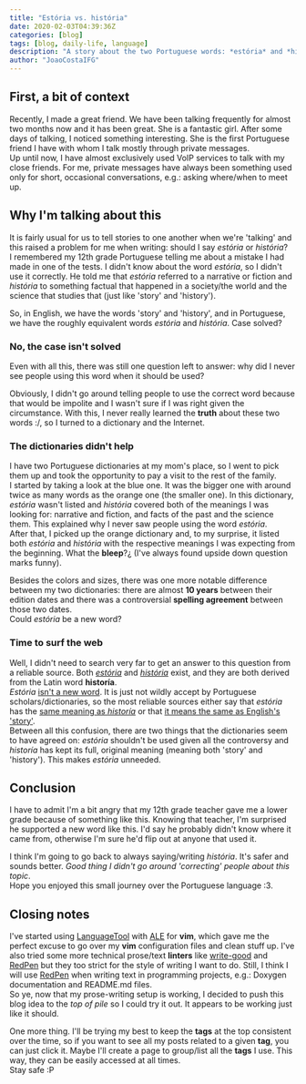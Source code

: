 ```yaml
---
title: "Estória vs. história"
date: 2020-02-03T04:39:36Z
categories: [blog]
tags: [blog, daily-life, language]
description: "A story about the two Portuguese words: *estória* and *história*."
author: "JoaoCostaIFG"
---
```


## First, a bit of context

Recently, I made a great friend. We have been talking frequently for almost two
months now and it has been great. She is a fantastic girl. After some days
of talking, I noticed something interesting. She is the first Portuguese friend
I have with whom I talk mostly through private messages.  
Up until now, I have almost exclusively used VoIP services to talk with my close
friends. For me, private messages have always been something used only for short,
occasional conversations, e.g.: asking where/when to meet up.

## Why I'm talking about this

It is fairly usual for us to tell stories to one another when we're 'talking' and
this raised a problem for me when writing: should I say _estória_ or _história_?  
I remembered my 12th grade Portuguese telling me about a mistake I had made in one
of the tests. I didn't know about the word _estória_, so I didn't use it correctly.
He told me that _estória_ referred to a narrative or fiction and _história_ to
something factual that happened in a society/the world and the science that studies
that (just like 'story' and 'history').

So, in English, we have the words 'story' and 'history', and in Portuguese, we
have the roughly equivalent words _estória_ and _história_. Case solved?

### No, the case isn't solved

Even with all this, there was still one question left to answer: why did I
never see people using this word when it should be used?

Obviously, I didn't go around telling people to use the correct word because
that would be impolite and I wasn't sure if I was right given the circumstance.
With this, I never really learned the **truth** about these two words :/, so
I turned to a dictionary and the Internet.

### The dictionaries didn't help

I have two Portuguese dictionaries at my mom's place, so I went to pick them
up and took the opportunity to pay a visit to the rest of the family.  
I started by taking a look at the blue one. It was the bigger one with around twice
as many words as the orange one (the smaller one). In this dictionary, _estória_
wasn't listed and _história_ covered both of the meanings I was looking for: narrative
and fiction, and facts of the past and the science them. This explained why I never
saw people using the word _estória_.  
After that, I picked up the orange dictionary and, to my surprise, it listed both
_estória_ and _história_ with the respective meanings I was expecting from the
beginning. What the **bleep**?¿ (I've always found upside down question marks funny).

Besides the colors and sizes, there was one more notable difference between my two
dictionaries: there are almost **10 years** between their edition dates and there
was a controversial **spelling agreement** between those two dates.  
Could _estória_ be a new word?

### Time to surf the web

Well, I didn't need to search very far to get an answer to this question from a
reliable source. Both [_estória_](https://dicionario.priberam.org/estória)
and [_história_](https://dicionario.priberam.org/história) exist, and they
are both derived from the Latin word **historía**.  
_Estória_ [isn't a new word](https://www.flip.pt/Duvidas-Linguisticas/Duvida-Linguistica/DID/457).
It is just not wildly accept by Portuguese scholars/dictionaries, so the most
reliable sources either say that _estória_ has the
[same meaning as _historía_](https://www.infopedia.pt/dicionarios/lingua-portuguesa/estória)
or that [it means the same as English's 'story'](https://dicionario.priberam.org/estória).  
Between all this confusion, there are two things that the dictionaries seem
to have agreed on: _estória_ shouldn't be used given all the controversy
and _historía_ has kept its full, original meaning (meaning both 'story'
and 'history'). This makes _estória_ unneeded.

## Conclusion

I have to admit I'm a bit angry that my 12th grade teacher gave me a lower grade
because of something like this. Knowing that teacher, I'm surprised he supported
a new word like this. I'd say he probably didn't know where it came from, otherwise
I'm sure he'd flip out at anyone that used it.

I think I'm going to go back to always saying/writing _história_. It's safer and
sounds better. _Good thing I didn't go around 'correcting' people about this
topic_.  
Hope you enjoyed this small journey over the Portuguese language :3.

## Closing notes

I've started using [LanguageTool](https://languagetool.org/) with
[ALE](https://github.com/dense-analysis/ale) for **vim**, which gave me the perfect
excuse to go over my **vim** configuration files and clean stuff up. I've also tried
some more technical prose/text **linters** like [write-good](https://github.com/btford/write-good)
and [RedPen](https://github.com/redpen-cc/redpen) but they too strict for the style
of writing I want to do. Still, I think I will use [RedPen](https://github.com/redpen-cc/redpen)
when writing text in programming projects, e.g.: Doxygen documentation and README.md
files.  
So ye, now that my prose-writing setup is working, I decided to push this blog
idea to the *top of pile* so I could try it out. It appears to be working just like
it should.

One more thing. I'll be trying my best to keep the **tags** at the top consistent
over the time, so if you want to see all my posts related to a given **tag**,
you can just click it. Maybe I'll create a page to group/list all the **tags**
I use. This way, they can be easily accessed at all times.  
Stay safe :P
